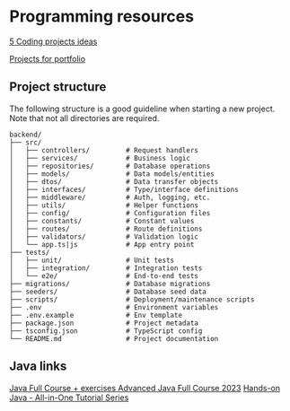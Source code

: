 # Programming resources

[5 Coding projects ideas](https://www.youtube.com/watch?v=n2B-FClr5rA)

[Projects for portfolio](https://www.youtube.com/watch?v=sGw7v-wAQ2s)


## Project structure

The following structure is a good guideline when starting a new project. Note that not all directories are required.

```
backend/
├── src/
│   ├── controllers/         # Request handlers
│   ├── services/            # Business logic
│   ├── repositories/        # Database operations
│   ├── models/              # Data models/entities
│   ├── dtos/                # Data transfer objects
│   ├── interfaces/          # Type/interface definitions
│   ├── middleware/          # Auth, logging, etc.
│   ├── utils/               # Helper functions
│   ├── config/              # Configuration files
│   ├── constants/           # Constant values
│   ├── routes/              # Route definitions
│   ├── validators/          # Validation logic
│   └── app.ts|js            # App entry point
├── tests/
│   ├── unit/                # Unit tests
│   ├── integration/         # Integration tests
│   └── e2e/                 # End-to-end tests
├── migrations/              # Database migrations
├── seeders/                 # Database seed data
├── scripts/                 # Deployment/maintenance scripts
├── .env                     # Environment variables
├── .env.example             # Env template
├── package.json             # Project metadata
├── tsconfig.json            # TypeScript config
└── README.md                # Project documentation
```

## Java links

[Java Full Course + exercises ](https://www.youtube.com/watch?v=xTtL8E4LzTQ)
[Advanced Java Full Course 2023](https://www.youtube.com/watch?v=Ae-r8hsbPUo)
[Hands-on Java - All-in-One Tutorial Series](https://www.youtube.com/watch?v=Ux0Yzedi3Xc)